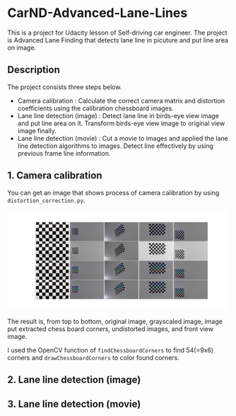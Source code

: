 # CarND-Advanced-Lane-Lines

This is a project for Udacity lesson of Self-driving car engineer.
The project is Advanced Lane Finding that detects lane line in picuture and put line area on image.


## Description

The project consists three steps below.

- Camera calibration : Calculate the correct camera matrix and distortion coefficients using the calibration chessboard images.
- Lane line detection (image) : Detect lane line in birds-eye view image and put line area on it. Transform birds-eye view image to original view image finally.
- Lane line detection (movie) : Cut a movie to images and applied the lane line detection algorithms to images. Detect line effectively by using previous frame line information.

## 1. Camera calibration

You can get an image that shows process of camera calibration by using `distortion_correction.py`.

[camera_result]: ./output_images/result_distortion_correction.jpg
![alt_txt][camera_result]

The result is, from top to bottom, original image, grayscaled image, image put extracted chess board corners, undistorted images, and front view image.

I used the OpenCV function of `findChessboardCorners` to find 54(=9x6) corners and `drawChessboardCorners` to color found corners.

## 2. Lane line detection (image)

## 3. Lane line detection (movie)
